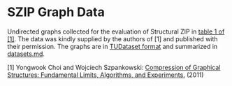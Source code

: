 # SZIP Graph Data

Undirected graphs collected for the evaluation of Structural ZIP in [table 1 of [1]](https://www.cs.purdue.edu/homes/spa/papers/structure10.pdf#page=15). 
The data was kindly supplied by the authors of [1] and published with their permission.
The graphs are in [TUDataset format](https://chrsmrrs.github.io/datasets/docs/format/) and summarized in [datasets.md](datasets.md).

[1] Yongwook Choi and Wojciech Szpankowski: [Compression of Graphical Structures: Fundamental Limits, Algorithms, and Experiments.](https://www.cs.purdue.edu/homes/spa/papers/structure10.pdf) (2011)